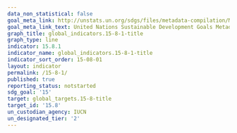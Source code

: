 ```yaml
---
data_non_statistical: false
goal_meta_link: http://unstats.un.org/sdgs/files/metadata-compilation/Metadata-Goal-15.pdf
goal_meta_link_text: United Nations Sustainable Development Goals Metadata (pdf 456kB)
graph_title: global_indicators.15-8-1-title
graph_type: line
indicator: 15.8.1
indicator_name: global_indicators.15-8-1-title
indicator_sort_order: 15-08-01
layout: indicator
permalink: /15-8-1/
published: true
reporting_status: notstarted
sdg_goal: '15'
target: global_targets.15-8-title
target_id: '15.8'
un_custodian_agency: IUCN
un_designated_tier: '2'
---
```


